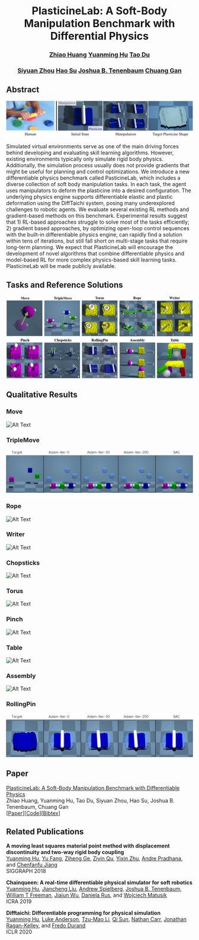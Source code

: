 <center> <h1>PlasticineLab: A Soft-Body Manipulation Benchmark with Differential Physics</h1></center>

<center> <h3><a href="https://sites.google.com/view/zhiao-huang">Zhiao Huang</a> <a href="https://yuanming.taichi.graphics/">Yuanming Hu</a> <a href="https://people.csail.mit.edu/taodu/">Tao Du</a> </h3> </center>
<center> <h3><a href="https://openreview.net/profile?id=~Siyuan_Zhou2">Siyuan Zhou</a> <a href="https://cseweb.ucsd.edu/~haosu/">Hao Su</a> <a href="http://web.mit.edu/cocosci/josh.html">Joshua B. Tenenbaum</a> <a href="https://people.csail.mit.edu/ganchuang/">Chuang Gan</a> </h3> </center>
  
## Abstract

![Alt Text](intro.jpg)

Simulated virtual environments serve as one of the main driving forces behind developing and evaluating skill learning algorithms. However, existing environments typically only simulate rigid body physics. Additionally, the simulation process usually does not provide gradients that might be useful for planning and control optimizations. We introduce a new differentiable physics benchmark called PasticineLab, which includes a diverse collection of soft body manipulation tasks. In each task, the agent uses manipulators to deform the plasticine into a desired configuration. The underlying physics engine supports differentiable elastic and plastic deformation using the DiffTaichi system, posing many underexplored challenges to robotic agents. We evaluate several existing RL methods and gradient-based methods on this benchmark. Experimental results suggest that 1) RL-based approaches struggle to solve most of the tasks efficiently; 2) gradient based approaches, by optimizing open-loop control sequences with the built-in differentiable physics engine, can rapidly find a solution within tens of iterations, but still fall short on multi-stage tasks that require long-term planning. We expect that PlasticineLab will encourage the development of novel algorithms that combine differentiable physics and model-based RL for more complex physics-based skill learning tasks. PlasticineLab will be made publicly available. 


## Tasks and Reference Solutions
![Alt Text](tasks.jpg)

## Qualitative Results

### Move
![Alt Text](Move3D-v1.gif)

### TripleMove
![Alt Text](TripleMove3D-v1.gif)

### Rope
![Alt Text](Rope3D-v1.gif)

### Writer
![Alt Text](Writer3D-v1.gif)

### Chopsticks
![Alt Text](Chopsticks3D-v1.gif)

### Torus
![Alt Text](Torus3D-v1.gif)

### Pinch
![Alt Text](Pinch3D-v2.gif)

### Table
![Alt Text](Table3D-v2.gif)

### Assembly
![Alt Text](Assembly3D-v1.gif)

### RollingPin
![Alt Text](Rollingbin3D-v1.gif)

## Paper
[PlasticineLab: A Soft-Body Manipulation Benchmark with Differentiable Physics](https://openreview.net/forum?id=xCcdBRQEDW)\
Zhiao Huang, Yuanming Hu, Tao Du, Siyuan Zhou, Hao Su, Joshua B. Tenenbaum, Chuang Gan\
[[Paper](https://openreview.net/pdf?id=xCcdBRQEDW)][[Code](https://github.com/hzaskywalker/PlasticineLab)][[Bibtex](plb.bib)]


## Related Publications
**A moving least squares material point method with displacement discontinuity and two-way rigid body coupling**\
[Yuanming Hu](https://yuanming.taichi.graphics/), [Yu Fang](http://squarefk.com/), [Ziheng Ge](https://www.math.ucla.edu/~zihengge/), [Ziyin Qu](https://www.seas.upenn.edu/~ziyinq/), [Yixin Zhu](https://yzhu.io/), [Andre Pradhana](https://www.linkedin.com/in/andre-pradhana-93313428/), and [Chenfanfu Jiang](https://www.seas.upenn.edu/~cffjiang/)\
SIGGRAPH 2018

**Chainqueen: A real-time differentiable physical simulator for soft robotics**\
[Yuanming Hu](https://yuanming.taichi.graphics/), [Jiancheng Liu](https://scholar.google.com/citations?user=ReWNzl4AAAAJ&hl=en), [Andrew Spielberg](http://www.andrewspielberg.com/), [Joshua B. Tenenbaum](http://web.mit.edu/cocosci/josh.html), [William T Freeman](https://billf.mit.edu/), [Jiajun Wu](https://jiajunwu.com/), [Daniela Rus](http://danielarus.csail.mit.edu/), and [Wojciech Matusik](https://cdfg.csail.mit.edu/wojciech)\
ICRA 2019

**Difftaichi: Differentiable programming for physical simulation**\
[Yuanming Hu](https://yuanming.taichi.graphics/), [Luke Anderson](https://people.csail.mit.edu/lukea/), [Tzu-Mao Li](https://people.csail.mit.edu/tzumao/), [Qi Sun](https://qisun.me/), [Nathan Carr](https://research.adobe.com/person/nathan-carr/), [Jonathan Ragan-Kelley](https://people.eecs.berkeley.edu/~jrk/), and [Fredo Durand](http://people.csail.mit.edu/fredo/)\
ICLR 2020
